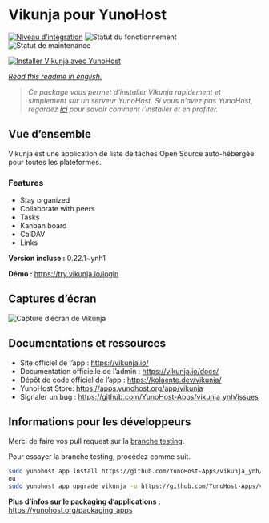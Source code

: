 <!--
N.B.: This README was automatically generated by https://github.com/YunoHost/apps/tree/master/tools/README-generator
It shall NOT be edited by hand.
-->

# Vikunja pour YunoHost

[![Niveau d’intégration](https://dash.yunohost.org/integration/vikunja.svg)](https://dash.yunohost.org/appci/app/vikunja) ![Statut du fonctionnement](https://ci-apps.yunohost.org/ci/badges/vikunja.status.svg) ![Statut de maintenance](https://ci-apps.yunohost.org/ci/badges/vikunja.maintain.svg)

[![Installer Vikunja avec YunoHost](https://install-app.yunohost.org/install-with-yunohost.svg)](https://install-app.yunohost.org/?app=vikunja)

*[Read this readme in english.](./README.md)*

> *Ce package vous permet d’installer Vikunja rapidement et simplement sur un serveur YunoHost.
Si vous n’avez pas YunoHost, regardez [ici](https://yunohost.org/#/install) pour savoir comment l’installer et en profiter.*

## Vue d’ensemble

Vikunja est une application de liste de tâches Open Source auto-hébergée pour toutes les plateformes.

### Features

- Stay organized 
- Collaborate with peers
- Tasks  
- Kanban board
- CalDAV
- Links  

**Version incluse :** 0.22.1~ynh1

**Démo :** https://try.vikunja.io/login

## Captures d’écran

![Capture d’écran de Vikunja](./doc/screenshots/kanban.png)

## Documentations et ressources

* Site officiel de l’app : <https://vikunja.io/>
* Documentation officielle de l’admin : <https://vikunja.io/docs/>
* Dépôt de code officiel de l’app : <https://kolaente.dev/vikunja/>
* YunoHost Store: <https://apps.yunohost.org/app/vikunja>
* Signaler un bug : <https://github.com/YunoHost-Apps/vikunja_ynh/issues>

## Informations pour les développeurs

Merci de faire vos pull request sur la [branche testing](https://github.com/YunoHost-Apps/vikunja_ynh/tree/testing).

Pour essayer la branche testing, procédez comme suit.

``` bash
sudo yunohost app install https://github.com/YunoHost-Apps/vikunja_ynh/tree/testing --debug
ou
sudo yunohost app upgrade vikunja -u https://github.com/YunoHost-Apps/vikunja_ynh/tree/testing --debug
```

**Plus d’infos sur le packaging d’applications :** <https://yunohost.org/packaging_apps>
